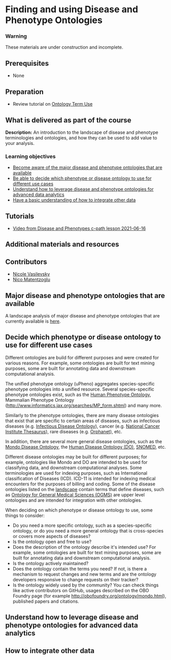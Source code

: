 # Finding and using Disease and Phenotype Ontologies

### Warning
These materials are under construction and incomplete.

## Prerequisites
- None

## Preparation
- Review tutorial on [Ontology Term Use](/redesign/01_ontologyTermUse.md)

## What is delivered as part of the course

**Description:** An introduction to the landscape of disease and phenotype terminologies and ontologies, and how they can be used to add value to your analysis.

### Learning objectives
- [Become aware of the major disease and phenotype ontologies that are available](#major)
- [Be able to decide which phenotype or disease ontology to use for different use cases](#decision)
- [Understand how to leverage disease and phenotype ontologies for advanced data analytics](#analytics)
- [Have a basic understanding of how to integrate other data](integrate)

## Tutorials
- [Video from Disease and Phenotypes c-path lesson 2021-06-16](https://www.dropbox.com/sh/c32zcq1iroh6km1/AACR5_se8epI1Qacy5aYmN08a?dl=0&preview=GMT20210616-170346_Recording_1920x1080.mp4)

## Additional materials and resources

## Contributors
- [Nicole Vasilevsky](https://orcid.org/0000-0001-5208-3432)
- [Nico Matentzoglu](https://orcid.org/0000-0002-7356-1779)

<a name="major"></a> 
## Major disease and phenotype ontologies that are available

A landscape analysis of major disease and phenotype ontologies that are currently available is [here](https://github.com/jamesaoverton/obook/blob/master/09-DiseasesAndPhenotypes/ontologylandscape.md).

<a name="decision"></a> 
## Decide which phenotype or disease ontology to use for different use cases

Different ontologies are build for different purposes and were created for various reasons. For example, some ontologies are built for text mining purposes, some are built for annotating data and downstream computational analysis.

The unified phenotype ontology (uPheno) aggregates species-specific phenotype ontologies into a unified resource. Several species-specific phenotype ontologies exist, such as the [Human Phenotype Ontology](https://hpo.jax.org/app/), Mammalian Phenotype Ontology (http://www.informatics.jax.org/searches/MP_form.shtml) and many more.

Similarly to the phenotype ontologies, there are many disease ontologies that exist that are specific to certain areas of diseases, such as infectious diseases (e.g. [Infectious Disease Ontology](http://www.bioontology.org/wiki/index.php/Infectious_Disease_Ontology)), cancer (e.g. [National Cancer Institute Thesaurus](https://ncithesaurus.nci.nih.gov/ncitbrowser/pages/home.jsf?version=20.11e)), rare diseases (e.g. [Orphanet](https://www.orpha.net/consor/cgi-bin/index.php)), etc.

In addition, there are several more general disease ontologies, such as the [Mondo Disease Ontology](https://mondo.monarchinitiative.org/), the [Human Disease Ontology (DO)](http://www.disease-ontology.org/), [SNOMED](https://browser.ihtsdotools.org/?), etc. 

Different disease ontologies may be built for different purposes; for example, ontologies like Mondo and DO are intended to be used for classifying data, and downstream computational analyses. Some terminologies are used for indexing purposes, such as International classification of Diseases (ICD). ICD-11 is intended for indexing medical encounters for the purposes of billing and coding. Some of the disease ontologies listed on the [landscape](https://github.com/jamesaoverton/obook/blob/master/09-DiseasesAndPhenotypes/ontologylandscape.md) contain terms that define diseases, such as [Ontology for General Medical Sciences (OGMS)](http://obofoundry.org/ontology/ogms.html) are upper level ontologies and are intended for integration with other ontologies. 

When deciding on which phenotype or disease ontology to use, some things to consider:

- Do you need a more specific ontology, such as a species-specific ontology, or do you need a more general ontology that is cross-species or covers more aspects of diseases?
- Is the ontology open and free to use?
- Does the description of the ontology describe it's intended use? For example, some ontologies are built for text mining purposes, some are built for annotating data and downstream computational analysis.
- Is the ontology actively maintained?
- Does the ontology contain the terms you need? If not, is there a mechanism to request changes and new terms and are the ontology developers responsive to change requests on their tracker?
- Is the ontology widely used by the community? You can check things like active contributors on GitHub, usages described on the OBO Foundry page (for example http://obofoundry.org/ontology/mondo.html), published papers and citations.

<a name="analytics"></a> 
## Understand how to leverage disease and phenotype ontologies for advanced data analytics

<a name="integrate"></a> 
## How to integrate other data
